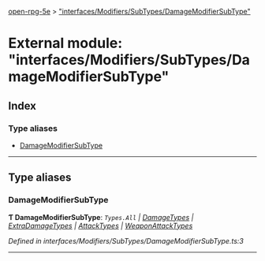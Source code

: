 [open-rpg-5e](../README.md) > ["interfaces/Modifiers/SubTypes/DamageModifierSubType"](../modules/_interfaces_modifiers_subtypes_damagemodifiersubtype_.md)

# External module: "interfaces/Modifiers/SubTypes/DamageModifierSubType"

## Index

### Type aliases

* [DamageModifierSubType](_interfaces_modifiers_subtypes_damagemodifiersubtype_.md#damagemodifiersubtype)

---

## Type aliases

<a id="damagemodifiersubtype"></a>

###  DamageModifierSubType

**Ƭ DamageModifierSubType**: *`Types.All` | [DamageTypes](../enums/_interfaces_modifiers_types_damagetypes_.damagetypes.md) | [ExtraDamageTypes](../enums/_interfaces_modifiers_types_damagetypes_.extradamagetypes.md) | [AttackTypes](../enums/_interfaces_modifiers_types_attacktypes_.attacktypes.md) | [WeaponAttackTypes](../enums/_interfaces_modifiers_types_weaponattacktypes_.weaponattacktypes.md)*

*Defined in interfaces/Modifiers/SubTypes/DamageModifierSubType.ts:3*

___

